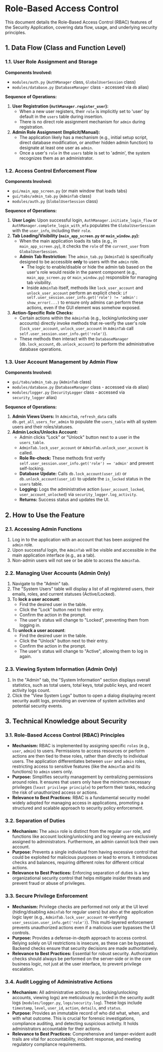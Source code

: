 # Role-Based Access Control

This document details the Role-Based Access Control (RBAC) features of the Security Application, covering data flow, usage, and underlying security principles.

## 1. Data Flow (Class and Function Level)

### 1.1. User Role Assignment and Storage

**Components Involved:**
- `modules/auth.py` (`AuthManager` class, `GlobalUserSession` class)
- `modules/database.py` (`DatabaseManager` class - accessed via `db` alias)

**Sequence of Operations:**
1. **User Registration (`AuthManager.register_user`):**
   - When a new user registers, their `role` is implicitly set to 'user' by default in the `users` table during insertion.
   - There is no direct role assignment mechanism for `admin` during registration.
2. **Admin Role Assignment (Implicit/Manual):**
   - The application likely has a mechanism (e.g., initial setup script, direct database modification, or another hidden admin function) to designate at least one user as `admin`.
   - Once a user's `role` in the `users` table is set to 'admin', the system recognizes them as an administrator.

### 1.2. Access Control Enforcement Flow

**Components Involved:**
- `gui/main_app_screen.py` (or main window that loads tabs)
- `gui/tabs/admin_tab.py` (`AdminTab` class)
- `modules/auth.py` (`GlobalUserSession` class)

**Sequence of Operations:**
1. **User Login:** Upon successful login, `AuthManager.initiate_login_flow` or `AuthManager.complete_login_with_mfa` populates the `GlobalUserSession` with the `user_info`, including their `role`.
2. **Tab Loading/Visibility (`main_app_screen.py` or `main_window.py`):**
   - When the main application loads its tabs (e.g., in `main_app_screen.py`), it checks the `role` of the `current_user` from `GlobalUserSession`.
   - **Admin Tab Restriction:** The `admin_tab.py` (`AdminTab`) is specifically designed to be accessible **only** to users with the `admin` role.
     - The logic to enable/disable or hide the admin tab based on the user's role would reside in the parent component (e.g., `main_app_screen.py` or `main_window.py`) responsible for managing tab visibility.
     - Inside `AdminTab` itself, methods like `lock_user_account` and `unlock_user_account` perform an explicit check: `if self.user_session.user_info.get('role') != 'admin': show_error(...)` to ensure only admins can perform these actions, even if the GUI element was somehow exposed.
3. **Action-Specific Role Checks:**
   - Certain actions within the `AdminTab` (e.g., locking/unlocking user accounts) directly invoke methods that re-verify the user's role (`lock_user_account`, `unlock_user_account` in `AdminTab` call `self.user_session.user_info.get('role')`).
   - These methods then interact with the `DatabaseManager` (`db.lock_account`, `db.unlock_account`) to perform the administrative database operations.

### 1.3. User Account Management by Admin Flow

**Components Involved:**
- `gui/tabs/admin_tab.py` (`AdminTab` class)
- `modules/database.py` (`DatabaseManager` class - accessed via `db` alias)
- `modules/logger.py` (`SecurityLogger` class - accessed via `security_logger` alias)

**Sequence of Operations:**
1. **Admin Views Users:** In `AdminTab`, `refresh_data` calls `db.get_all_users_for_admin` to populate the `users_table` with all system users and their roles/statuses.
2. **Admin Locks/Unlocks Account:**
   - Admin clicks "Lock" or "Unlock" button next to a user in the `users_table`.
   - `AdminTab.lock_user_account` or `AdminTab.unlock_user_account` is called.
   - **Role Re-check:** These methods first verify `self.user_session.user_info.get('role') == 'admin'` and prevent self-locking.
   - **Database Update:** Calls `db.lock_account(user_id)` or `db.unlock_account(user_id)` to update the `is_locked` status in the `users` table.
   - **Logging:** Logs the administrative action (`user_account_locked`, `user_account_unlocked`) via `security_logger.log_activity`.
   - **Returns:** Success status and updates the UI.

## 2. How to Use the Feature

### 2.1. Accessing Admin Functions
1. Log in to the application with an account that has been assigned the `admin` role.
2. Upon successful login, the `AdminTab` will be visible and accessible in the main application interface (e.g., as a tab).
3. Non-admin users will not see or be able to access the `AdminTab`.

### 2.2. Managing User Accounts (Admin Only)
1. Navigate to the "Admin" tab.
2. The "System Users" table will display a list of all registered users, their emails, roles, and current statuses (Active/Locked).
3. To **lock a user account**:
   - Find the desired user in the table.
   - Click the "Lock" button next to their entry.
   - Confirm the action in the prompt.
   - The user's status will change to "Locked", preventing them from logging in.
4. To **unlock a user account**:
   - Find the desired user in the table.
   - Click the "Unlock" button next to their entry.
   - Confirm the action in the prompt.
   - The user's status will change to "Active", allowing them to log in again.

### 2.3. Viewing System Information (Admin Only)
1. In the "Admin" tab, the "System Information" section displays overall statistics, such as total users, total keys, total public keys, and recent activity logs count.
2. Click the "View System Logs" button to open a dialog displaying recent security audit logs, providing an overview of system activities and potential security events.

## 3. Technical Knowledge about Security

### 3.1. Role-Based Access Control (RBAC) Principles
- **Mechanism:** RBAC is implemented by assigning specific `roles` (e.g., `user`, `admin`) to users. Permissions to access resources or perform actions are then tied to these roles, rather than directly to individual users. The application differentiates between `user` and `admin` roles, restricting access to sensitive features (like the `AdminTab` and its functions) to `admin` users only.
- **Purpose:** Simplifies security management by centralizing permissions around roles. It ensures that users only have the minimum necessary privileges (`least privilege principle`) to perform their tasks, reducing the risk of unauthorized access or actions.
- **Relevance to Best Practices:** RBAC is a fundamental security model widely adopted for managing access in applications, promoting a structured and scalable approach to security policy enforcement.

### 3.2. Separation of Duties
- **Mechanism:** The `admin` role is distinct from the regular `user` role, and functions like account locking/unlocking and log viewing are exclusively assigned to administrators. Furthermore, an admin cannot lock their own account.
- **Purpose:** Prevents a single individual from having excessive control that could be exploited for malicious purposes or lead to errors. It introduces checks and balances, requiring different roles for different critical actions.
- **Relevance to Best Practices:** Enforcing separation of duties is a key organizational security control that helps mitigate insider threats and prevent fraud or abuse of privileges.

### 3.3. Secure Privilege Enforcement
- **Mechanism:** Privilege checks are performed not only at the UI level (hiding/disabling `AdminTab` for regular users) but also at the application logic layer (e.g., `AdminTab.lock_user_account` re-verifying `user_session.user_info.get('role')`). This multi-layered enforcement prevents unauthorized actions even if a malicious user bypasses the UI controls.
- **Purpose:** Provides a defense-in-depth approach to access control. Relying solely on UI restrictions is insecure, as these can be bypassed. Backend checks ensure that security decisions are made authoritatively.
- **Relevance to Best Practices:** Essential for robust security. Authorization checks should always be performed on the server-side or in the core business logic, not just at the user interface, to prevent privilege escalation.

### 3.4. Audit Logging of Administrative Actions
- **Mechanism:** All administrative actions (e.g., locking/unlocking accounts, viewing logs) are meticulously recorded in the security audit logs (`modules/logger.py`, `logs/security.log`). These logs include `timestamp`, `level`, `user_id`, `action`, `details`, and `status`.
- **Purpose:** Provides an immutable record of who did what, when, and with what outcome. This is crucial for forensic investigations, compliance auditing, and detecting suspicious activity. It holds administrators accountable for their actions.
- **Relevance to Best Practices:** Comprehensive and tamper-evident audit trails are vital for accountability, incident response, and meeting regulatory compliance requirements. 